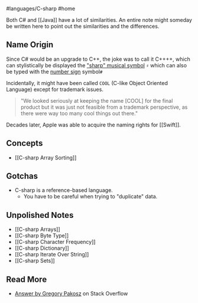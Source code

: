 #languages/C-sharp #home 

Both C# and [[Java]] have a lot of similarities. An entire note might someday be written here to point out the similarities and the differences.
## Name Origin
Since C# would be an upgrade to C++, the joke was to call it C++++, which can stylistically be displayed the ["sharp" musical symbol](https://en.wikipedia.org/wiki/Sharp_(music)) `♯` which can also be typed with the [number sign](https://en.wikipedia.org/wiki/Number_sign) symbol`#` 

Incidentally, it might have been called `COOL` (C-like Object Oriented Language) except for trademark issues.

> "We looked seriously at keeping the name \[COOL] for the final product but it was just not feasible from a trademark perspective, as there were way too many cool things out there."

Decades later, Apple was able to acquire the naming rights for [[Swift]].
## Concepts
* [[C-sharp Array Sorting]]
## Gotchas
- C-sharp is a reference-based language.
	- You have to be careful when trying to "duplicate" data.
## Unpolished Notes
* [[C-sharp Arrays]]
* [[C-sharp Byte Type]]
* [[C-sharp Character Frequency]]
* [[C-sharp Dictionary]]
* [[C-sharp Iterate Over String]]
* [[C-sharp Sets]]
## Read More
- [Answer by Gregory Pakosz](https://stackoverflow.com/a/1991356) on Stack Overflow